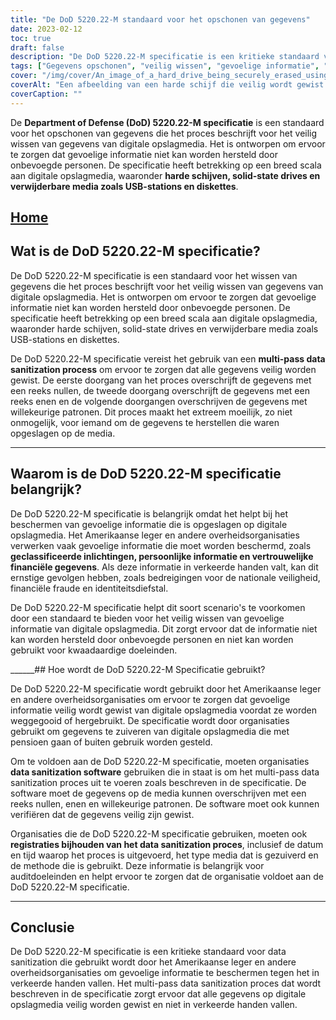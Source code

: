 ```yaml
---
title: "De DoD 5220.22-M standaard voor het opschonen van gegevens"
date: 2023-02-12
toc: true
draft: false
description: "De DoD 5220.22-M specificatie is een kritieke standaard voor het veilig wissen van gevoelige informatie van digitale opslagmedia, op grote schaal gebruikt door het Amerikaanse leger en overheidsorganisaties."
tags: ["Gegevens opschonen", "veilig wissen", "gevoelige informatie", "gegevensbeveiliging", "digitale opslagmedia", "DoD 5220.22-M", "gegevensbescherming", "gegevensprivacy", "informatiebeveiliging", "gegevensverwijdering", "preventie van datalekken", "software voor het opschonen van gegevens", "digitale veiligheid", "gegevensvernietiging", "gegevensbeheer", "veilig wissen van gegevens", "preventie van gegevensherstel", "cyberbeveiliging", "gegevens wissen", "informatiebeheer", "veilige verwijdering", "methoden voor gegevensvernietiging", "proces voor het opschonen van gegevens", "gegevens overschrijven", "gegevensverificatie", "standaarden voor het opschonen van gegevens", "best practices voor gegevensverwijdering", "veilige verwijdering van gegevens", "veilig hergebruik", "naleving van gegevenshygiëne", "veilig gegevensbeheer"]
cover: "/img/cover/An_image_of_a_hard_drive_being_securely_erased_using_data.png"
coverAlt: "Een afbeelding van een harde schijf die veilig wordt gewist met software voor gegevensopschoning, met op de voorgrond een hangslot of een schild als symbool voor beveiliging"
coverCaption: ""
---
```


De **Department of Defense (DoD) 5220.22-M specificatie** is een standaard voor het opschonen van gegevens die het proces beschrijft voor het veilig wissen van gegevens van digitale opslagmedia. Het is ontworpen om ervoor te zorgen dat gevoelige informatie niet kan worden hersteld door onbevoegde personen. De specificatie heeft betrekking op een breed scala aan digitale opslagmedia, waaronder **harde schijven, solid-state drives en verwijderbare media zoals USB-stations en diskettes**.

## [Home](/cyber-security-career-playbook-start/)

## Wat is de DoD 5220.22-M specificatie?

De DoD 5220.22-M specificatie is een standaard voor het wissen van gegevens die het proces beschrijft voor het veilig wissen van gegevens van digitale opslagmedia. Het is ontworpen om ervoor te zorgen dat gevoelige informatie niet kan worden hersteld door onbevoegde personen. De specificatie heeft betrekking op een breed scala aan digitale opslagmedia, waaronder harde schijven, solid-state drives en verwijderbare media zoals USB-stations en diskettes.

De DoD 5220.22-M specificatie vereist het gebruik van een **multi-pass data sanitization process** om ervoor te zorgen dat alle gegevens veilig worden gewist. De eerste doorgang van het proces overschrijft de gegevens met een reeks nullen, de tweede doorgang overschrijft de gegevens met een reeks enen en de volgende doorgangen overschrijven de gegevens met willekeurige patronen. Dit proces maakt het extreem moeilijk, zo niet onmogelijk, voor iemand om de gegevens te herstellen die waren opgeslagen op de media.

______

## Waarom is de DoD 5220.22-M specificatie belangrijk?

De DoD 5220.22-M specificatie is belangrijk omdat het helpt bij het beschermen van gevoelige informatie die is opgeslagen op digitale opslagmedia. Het Amerikaanse leger en andere overheidsorganisaties verwerken vaak gevoelige informatie die moet worden beschermd, zoals **geclassificeerde inlichtingen, persoonlijke informatie en vertrouwelijke financiële gegevens**. Als deze informatie in verkeerde handen valt, kan dit ernstige gevolgen hebben, zoals bedreigingen voor de nationale veiligheid, financiële fraude en identiteitsdiefstal.

De DoD 5220.22-M specificatie helpt dit soort scenario's te voorkomen door een standaard te bieden voor het veilig wissen van gevoelige informatie van digitale opslagmedia. Dit zorgt ervoor dat de informatie niet kan worden hersteld door onbevoegde personen en niet kan worden gebruikt voor kwaadaardige doeleinden.

______## Hoe wordt de DoD 5220.22-M Specificatie gebruikt?

De DoD 5220.22-M specificatie wordt gebruikt door het Amerikaanse leger en andere overheidsorganisaties om ervoor te zorgen dat gevoelige informatie veilig wordt gewist van digitale opslagmedia voordat ze worden weggegooid of hergebruikt. De specificatie wordt door organisaties gebruikt om gegevens te zuiveren van digitale opslagmedia die met pensioen gaan of buiten gebruik worden gesteld.

Om te voldoen aan de DoD 5220.22-M specificatie, moeten organisaties **data sanitization software** gebruiken die in staat is om het multi-pass data sanitization proces uit te voeren zoals beschreven in de specificatie. De software moet de gegevens op de media kunnen overschrijven met een reeks nullen, enen en willekeurige patronen. De software moet ook kunnen verifiëren dat de gegevens veilig zijn gewist.

Organisaties die de DoD 5220.22-M specificatie gebruiken, moeten ook **registraties bijhouden van het data sanitization proces**, inclusief de datum en tijd waarop het proces is uitgevoerd, het type media dat is gezuiverd en de methode die is gebruikt. Deze informatie is belangrijk voor auditdoeleinden en helpt ervoor te zorgen dat de organisatie voldoet aan de DoD 5220.22-M specificatie.

______

## Conclusie

De DoD 5220.22-M specificatie is een kritieke standaard voor data sanitization die gebruikt wordt door het Amerikaanse leger en andere overheidsorganisaties om gevoelige informatie te beschermen tegen het in verkeerde handen vallen. Het multi-pass data sanitization proces dat wordt beschreven in de specificatie zorgt ervoor dat alle gegevens op digitale opslagmedia veilig worden gewist en niet in verkeerde handen vallen.
